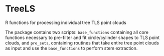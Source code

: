 # TreeLS
R functions for processing individual tree TLS point clouds

The package contains two scripts: `base_functions` containing all core functions necessary to pre-filter and fit circle/cylinder shapes to TLS point clouds, and `pre_sets`, containing routines that take entire tree point clouds as input and use the `base_functions` to perform stem extraction.
